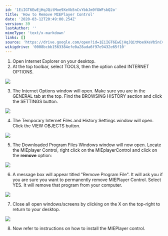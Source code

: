 ```yaml
---
id: '1EiIGT6EwEjHqJQitMoe9XeVb5nCvYbbJm9fOWFsbQ2o'
title: 'How to Remove MIEPlayer Control'
date: '2020-03-12T20:49:00.254Z'
version: 39
lastAuthor: ''
mimeType: 'text/x-markdown'
links: []
source: 'https://drive.google.com/open?id=1EiIGT6EwEjHqJQitMoe9XeVb5nCvYbbJm9fOWFsbQ2o'
wikigdrive: '0008bcbb1563384efe0a28ada6f97e9432e65f10'
---
```

1. Open Internet Explorer on your desktop.
2. At the top toolbar, select TOOLS, then the option called INTERNET OPTIONS.

![](../how-to-remove-mieplayer-control.assets/586db13c45872adf0cc7d11ebb9db2f7.png)

3. The Internet Options window will open. Make sure you are in the GENERAL tab at the top. Find the BROWSING HISTORY section and click the SETTINGS button.

![](../how-to-remove-mieplayer-control.assets/59e59043c063cd19e9ad06dac9d6c164.png)

4. The Temporary Internet Files and History Settings window will open. Click the VIEW OBJECTS button.

![](../how-to-remove-mieplayer-control.assets/cb1e8950e59a9b89c2b671be4b1b67c3.png)

5. The Downloaded Program Files Windows window will now open. Locate the MIEplayer Control, right click on the MIEplayerControl and click on the <strong>remove</strong> option:

![](../how-to-remove-mieplayer-control.assets/cd0e8ff7e51324e92fb1c653dfe5dac4.png)

6. A message box will appear titled "Remove Program File". It will ask you if you are sure you want to permanently remove MIEPlayer Control. Select YES. It will remove that program from your computer.

![](../how-to-remove-mieplayer-control.assets/5b3400a89335ac1e9699af3408191d14.png)

7. Close all open windows/screens by clicking on the X on the top-right to return to your desktop.

![](../how-to-remove-mieplayer-control.assets/491fb7225255f5bbda5fa93c379c645e.png)

8. Now refer to instructions on how to install the MIEPlayer control.
